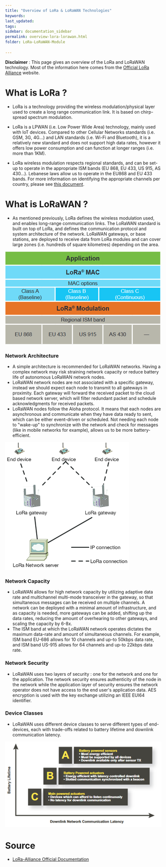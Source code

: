 ```yaml
---
title: "Overview of LoRa & LoRaWAN Technologies"
keywords: 
last_updated: 
tags: 
sidebar: documentation_sidebar
permalink: overview-lora-lorawan.html
folder: LoRa-LoRaWAN-Module

---
```


**Disclaimer** : This page gives an overview of the LoRa and LoRaWAN technology. Most of the information here comes from the [Official LoRa Alliance](https://lora-alliance.org/sites/default/files/2018-04/what-is-lorawan.pdf) website.

# What is LoRa ?

- LoRa is a technology providing the wireless modulation/physical layer used to create a long range communication link. It is based on chirp-spread spectrum modulation.

- LoRa is a LPWAN (i.e. Low Power Wide Area) technology, mainly used with IoT devices. Compared to other Cellular Networks standards (i.e. GSM, 3G, 4G...) and LAN standards (i.e. Wi-Fi and Bluetooth), it is a relatively new standard and does not support high data rates, however it offers low power consumption and can function at longer ranges (i.e. more than 1KM).
- LoRa wireless modulation respects regional standards, and can be set-up to operate in the appropriate ISM bands (EU 868, EU 433, US 915, AS 430...). Lebanese laws allow us to operate in the EU868 and EU 433 bands. For more information on identifying the appropriate channels per country, please see [this document](https://link.springer.com/content/pdf/bbm%3A978-1-4842-4357-2%2F1.pdf). 

# What is LoRaWAN ?

- As mentioned previously, LoRa defines the wireless modulation used, and enables long-range communication links. The LoRaWAN standard is built on top of LoRa, and defines the communication protocol and system architecture of the network. LoRaWAN gateways, or base stations, are deployed to receive data from LoRa modules and can cover large zones (i.e. hundreds of square kilometres) depending on the area. 

  

![LoRa & LoRaWAN layers](../../images/LoRa-LoRaWAN-Layers.PNG)



### Network Architecture

- A simple architecture is recommended for LoRaWAN networks. Having a complex network may risk straining network capacity or reduce battery life of autonomous LoRaWAN network nodes. 
- LoRaWAN network nodes are not associated with a specific gateway, instead we should expect each node to transmit to all gateways in proximity. Each gateway will forward the received packet to the cloud based network server, which will filter redundant packet and schedule acknowledgments for received packets.
- LoRaWAN nodes follow the Aloha protocol. It means that each nodes are asynchronous and communicate when they have data ready to sent, which can be either event-driven or scheduled. Not needing each node to "wake-up" to synchronize with the network and check for messages (like in mobile networks for example), allows us to be more battery-efficient.

![LoRa & LoRaWAN layers](../../images/LoRa-network-architecture.png)

### Network Capacity

- LoRaWAN allows for high network capacity by utilizing adaptive data rate and multichannel multi-mode transceiver in the gateway, so that simultaneous messages can be received on multiple channels. A network can be deployed with a minimal amount of infrastructure, and as capacity is needed, more gateways can be added, shifting up the data rates, reducing the amount of overhearing to other gateways, and scaling the capacity by 6-8x.
- The ISM band at which the LoRaWAN network operates dictates the maximum data-rate and amount of simultaneous channels. For example, ISM band EU-686 allows for 10 channels and up-to 50kbps data rate, and ISM band US-915 allows for 64 channels and up-to 22kbps data rate.

### Network Security

- LoRaWAN uses two layers of security : one for the network and one for the application. The network security ensures authenticity of the node in the network while the application layer of security ensures the network operator does not have access to the end user's application data. AES encryption is used with the key exchange utilizing an IEEE EUI64 identifier.



### Device Classes

- LoRaWAN uses different device classes to serve different types of end-devices, each with trade-offs related to battery lifetime and downlink communication latency.



![LoRaWAN classes](../../images/LoRaWAN-classes.PNG)

# Source

- [LoRa-Alliance Official Documentation](https://lora-alliance.org/sites/default/files/2018-04/what-is-lorawan.pdf)